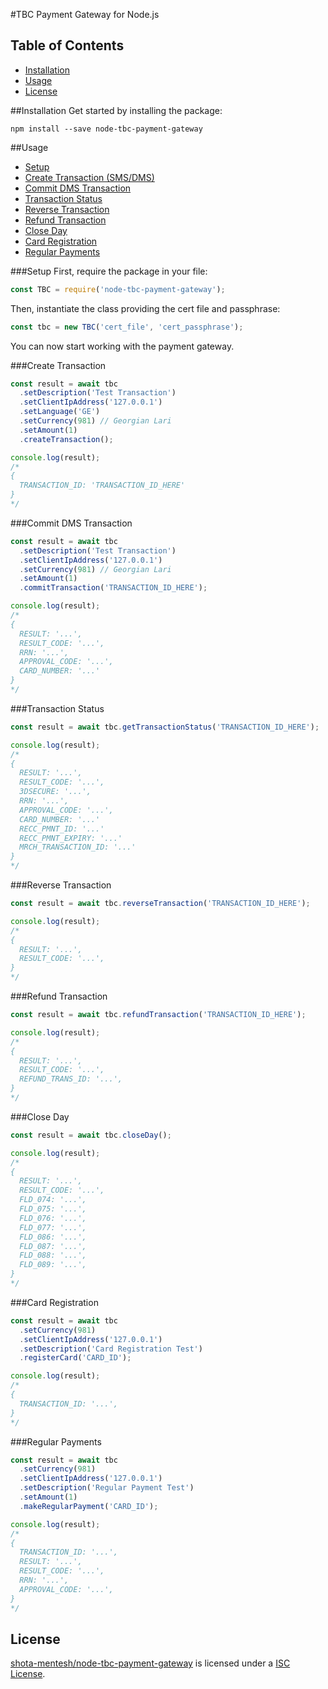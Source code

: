 #TBC Payment Gateway for Node.js

## Table of Contents
- [Installation](#installation)
- [Usage](#usage)
- [License](#license)

##Installation
Get started by installing the package:
```shell script
npm install --save node-tbc-payment-gateway
```

##Usage
- [Setup](#setup)
- [Create Transaction (SMS/DMS)](#create-transaction)
- [Commit DMS Transaction](#commit-dms-transaction)
- [Transaction Status](#transaction-status)
- [Reverse Transaction](#reverse-transaction)
- [Refund Transaction](#refund-transaction)
- [Close Day](#close-day)
- [Card Registration](#card-registration)
- [Regular Payments](#regular-payments)

###Setup
First, require the package in your file:
```javascript
const TBC = require('node-tbc-payment-gateway');
```
Then, instantiate the class providing the cert file and passphrase:
```javascript
const tbc = new TBC('cert_file', 'cert_passphrase');
```
You can now start working with the payment gateway.

###Create Transaction
```javascript
const result = await tbc
  .setDescription('Test Transaction')
  .setClientIpAddress('127.0.0.1')
  .setLanguage('GE')
  .setCurrency(981) // Georgian Lari
  .setAmount(1)
  .createTransaction();

console.log(result);
/*
{
  TRANSACTION_ID: 'TRANSACTION_ID_HERE'
}
*/
```

###Commit DMS Transaction
```javascript
const result = await tbc
  .setDescription('Test Transaction')
  .setClientIpAddress('127.0.0.1')
  .setCurrency(981) // Georgian Lari
  .setAmount(1)
  .commitTransaction('TRANSACTION_ID_HERE');

console.log(result);
/*
{
  RESULT: '...',
  RESULT_CODE: '...',
  RRN: '...',
  APPROVAL_CODE: '...',
  CARD_NUMBER: '...'
}
*/
```

###Transaction Status
```javascript
const result = await tbc.getTransactionStatus('TRANSACTION_ID_HERE');

console.log(result);
/*
{
  RESULT: '...',
  RESULT_CODE: '...',
  3DSECURE: '...',
  RRN: '...',
  APPROVAL_CODE: '...',
  CARD_NUMBER: '...'
  RECC_PMNT_ID: '...'
  RECC_PMNT_EXPIRY: '...'
  MRCH_TRANSACTION_ID: '...'
}
*/
```

###Reverse Transaction
```javascript
const result = await tbc.reverseTransaction('TRANSACTION_ID_HERE');

console.log(result);
/*
{
  RESULT: '...',
  RESULT_CODE: '...',
}
*/
```

###Refund Transaction
```javascript
const result = await tbc.refundTransaction('TRANSACTION_ID_HERE');

console.log(result);
/*
{
  RESULT: '...',
  RESULT_CODE: '...',
  REFUND_TRANS_ID: '...',
}
*/
```

###Close Day
```javascript
const result = await tbc.closeDay();

console.log(result);
/*
{
  RESULT: '...',
  RESULT_CODE: '...',
  FLD_074: '...',
  FLD_075: '...',
  FLD_076: '...',
  FLD_077: '...',
  FLD_086: '...',
  FLD_087: '...',
  FLD_088: '...',
  FLD_089: '...',
}
*/
```

###Card Registration
```javascript
const result = await tbc
  .setCurrency(981)
  .setClientIpAddress('127.0.0.1')
  .setDescription('Card Registration Test')
  .registerCard('CARD_ID');

console.log(result);
/*
{
  TRANSACTION_ID: '...',
}
*/
```

###Regular Payments
```javascript
const result = await tbc
  .setCurrency(981)
  .setClientIpAddress('127.0.0.1')
  .setDescription('Regular Payment Test')
  .setAmount(1)
  .makeRegularPayment('CARD_ID');

console.log(result);
/*
{
  TRANSACTION_ID: '...',
  RESULT: '...',
  RESULT_CODE: '...',
  RRN: '...',
  APPROVAL_CODE: '...',
}
*/
```

## License

[shota-mentesh/node-tbc-payment-gateway](https://github.com/shota-mentesh/node-tbc-payment-gateway) is licensed under a [ISC License](https://github.com/zgabievi/laravel-bogpayment/blob/master/LICENSE).